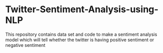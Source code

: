 # Twitter-Sentiment-Analysis-using-NLP
This repository contains data set and code to make a sentiment analysis model which will tell whether the twitter  is having positive sentiment or negative sentiment
